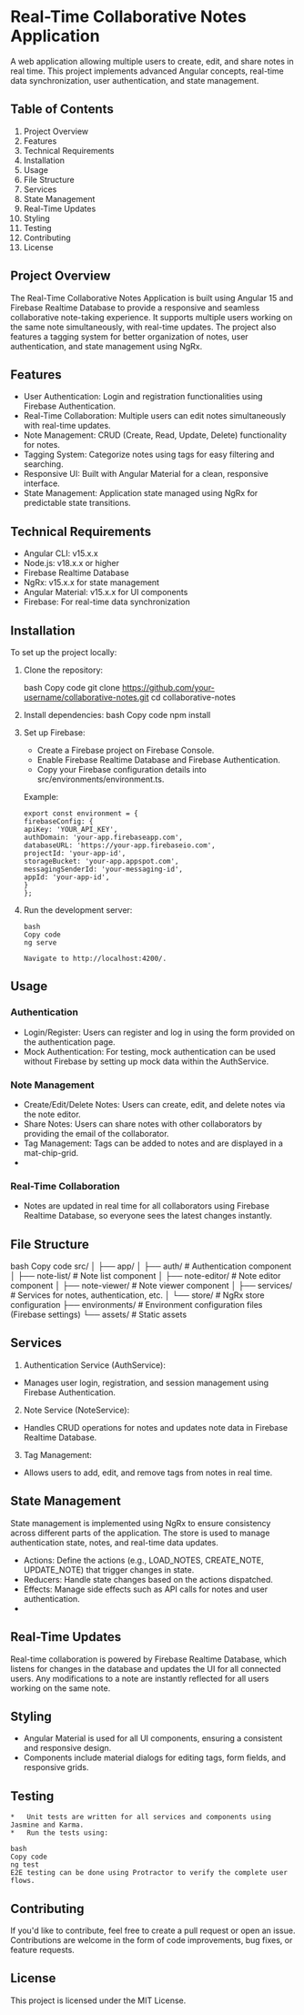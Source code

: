 
# Real-Time Collaborative Notes Application
A web application allowing multiple users to create, edit, and share notes in real time. This project implements advanced Angular concepts, real-time data synchronization, user authentication, and state management.

## Table of Contents
   1. Project Overview
   2. Features
   3. Technical Requirements
   4. Installation
   5. Usage
   6. File Structure
   7. Services
   8. State Management
   9. Real-Time Updates
   10. Styling
   11. Testing
   12. Contributing
   13. License

## Project Overview
The Real-Time Collaborative Notes Application is built using Angular 15 and Firebase Realtime Database to provide a responsive and seamless collaborative note-taking experience. It supports multiple users working on the same note simultaneously, with real-time updates. The project also features a tagging system for better organization of notes, user authentication, and state management using NgRx.

## Features
  * User Authentication: Login and registration functionalities using Firebase Authentication.
  * Real-Time Collaboration: Multiple users can edit notes simultaneously with real-time updates.
  * Note Management: CRUD (Create, Read, Update, Delete) functionality for notes.
  * Tagging System: Categorize notes using tags for easy filtering and searching.
  * Responsive UI: Built with Angular Material for a clean, responsive interface.
  * State Management: Application state managed using NgRx for predictable state transitions.

## Technical Requirements
  * Angular CLI: v15.x.x
  * Node.js: v18.x.x or higher
  * Firebase Realtime Database
  * NgRx: v15.x.x for state management
  * Angular Material: v15.x.x for UI components
  * Firebase: For real-time data synchronization 


## Installation
To set up the project locally:

 1. Clone the repository:

    bash
    Copy code
    git clone https://github.com/your-username/collaborative-notes.git
    cd collaborative-notes

 2. Install dependencies:
    bash
    Copy code
    npm install

 3. Set up Firebase:
    * Create a Firebase project on Firebase Console.
    * Enable Firebase Realtime Database and Firebase Authentication.
    * Copy your Firebase configuration details into src/environments/environment.ts.

    Example:

    ```
    export const environment = {
    firebaseConfig: {
    apiKey: 'YOUR_API_KEY',
    authDomain: 'your-app.firebaseapp.com',
    databaseURL: 'https://your-app.firebaseio.com',
    projectId: 'your-app-id',
    storageBucket: 'your-app.appspot.com',
    messagingSenderId: 'your-messaging-id',
    appId: 'your-app-id',
    }
    };

 4. Run the development server:

     ```
    bash
    Copy code
    ng serve

    Navigate to http://localhost:4200/.

## Usage

### Authentication

  * Login/Register: Users can register and log in using the form provided on the authentication page.
  * Mock Authentication: For testing, mock authentication can be used without Firebase by setting up mock data within the AuthService.

### Note Management
  * Create/Edit/Delete Notes: Users can create, edit, and delete notes via the note editor.
  * Share Notes: Users can share notes with other collaborators by providing the email of the collaborator.
  * Tag Management: Tags can be added to notes and are displayed in a mat-chip-grid.
  * 
###  Real-Time Collaboration
  *   Notes are updated in real time for all collaborators using Firebase Realtime Database, so everyone sees the latest changes instantly.


## File Structure
  
  bash
  Copy code
  src/
  │
  ├── app/
  │   ├── auth/                # Authentication component
  │   ├── note-list/           # Note list component
  │   ├── note-editor/         # Note editor component
  │   ├── note-viewer/         # Note viewer component
  │   ├── services/            # Services for notes, authentication, etc.
  │   └── store/               # NgRx store configuration
  ├── environments/            # Environment configuration files (Firebase settings)
  └── assets/                  # Static assets 

## Services
 1.   Authentication Service (AuthService):
   * Manages user login, registration, and session management using Firebase Authentication.

 2.   Note Service (NoteService):
   * Handles CRUD operations for notes and updates note data in Firebase Realtime Database.

 3.   Tag Management:
   * Allows users to add, edit, and remove tags from notes in real time.

## State Management
State management is implemented using NgRx to ensure consistency across different parts of the application. The store is used to manage authentication state, notes, and real-time data updates.

  * Actions: Define the actions (e.g., LOAD_NOTES, CREATE_NOTE, UPDATE_NOTE) that trigger changes in state.
  * Reducers: Handle state changes based on the actions dispatched.
  * Effects: Manage side effects such as API calls for notes and user authentication.
  * 
## Real-Time Updates
  Real-time collaboration is powered by Firebase Realtime Database, which listens for changes in the database and updates the UI for all connected users. Any modifications to a note are instantly reflected for all users working on the same note.

## Styling
  * Angular Material is used for all UI components, ensuring a consistent and responsive design.
  * Components include material dialogs for editing tags, form fields, and responsive grids.
## Testing
    *   Unit tests are written for all services and components using Jasmine and Karma.
    *   Run the tests using:

    bash
    Copy code
    ng test
    E2E testing can be done using Protractor to verify the complete user flows.

## Contributing
If you'd like to contribute, feel free to create a pull request or open an issue. Contributions are welcome in the form of code improvements, bug fixes, or feature requests.

## License
This project is licensed under the MIT License.

